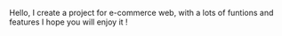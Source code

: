 Hello, I create a project for e-commerce web, with a lots of funtions and features
I hope you will enjoy it !
